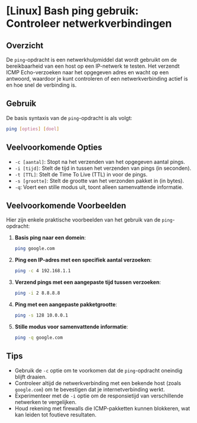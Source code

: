 # [Linux] Bash ping gebruik: Controleer netwerkverbindingen

## Overzicht
De `ping`-opdracht is een netwerkhulpmiddel dat wordt gebruikt om de bereikbaarheid van een host op een IP-netwerk te testen. Het verzendt ICMP Echo-verzoeken naar het opgegeven adres en wacht op een antwoord, waardoor je kunt controleren of een netwerkverbinding actief is en hoe snel de verbinding is.

## Gebruik
De basis syntaxis van de `ping`-opdracht is als volgt:

```bash
ping [opties] [doel]
```

## Veelvoorkomende Opties
- `-c [aantal]`: Stopt na het verzenden van het opgegeven aantal pings.
- `-i [tijd]`: Stelt de tijd in tussen het verzenden van pings (in seconden).
- `-t [TTL]`: Stelt de Time To Live (TTL) in voor de pings.
- `-s [grootte]`: Stelt de grootte van het verzonden pakket in (in bytes).
- `-q`: Voert een stille modus uit, toont alleen samenvattende informatie.

## Veelvoorkomende Voorbeelden
Hier zijn enkele praktische voorbeelden van het gebruik van de `ping`-opdracht:

1. **Basis ping naar een domein**:
   ```bash
   ping google.com
   ```

2. **Ping een IP-adres met een specifiek aantal verzoeken**:
   ```bash
   ping -c 4 192.168.1.1
   ```

3. **Verzend pings met een aangepaste tijd tussen verzoeken**:
   ```bash
   ping -i 2 8.8.8.8
   ```

4. **Ping met een aangepaste pakketgrootte**:
   ```bash
   ping -s 128 10.0.0.1
   ```

5. **Stille modus voor samenvattende informatie**:
   ```bash
   ping -q google.com
   ```

## Tips
- Gebruik de `-c` optie om te voorkomen dat de `ping`-opdracht oneindig blijft draaien.
- Controleer altijd de netwerkverbinding met een bekende host (zoals `google.com`) om te bevestigen dat je internetverbinding werkt.
- Experimenteer met de `-i` optie om de responsietijd van verschillende netwerken te vergelijken.
- Houd rekening met firewalls die ICMP-pakketten kunnen blokkeren, wat kan leiden tot foutieve resultaten.